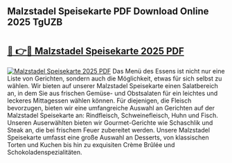 ## Malzstadel Speisekarte PDF Download Online 2025 TgUZB

# <h2><a href="http://gcchukh.nevu.top/?p=Malzstadel+Speisekarte">🔗 👉🔴 Malzstadel Speisekarte 2025 PDF</a></h2>

[![Malzstadel Speisekarte 2025 PDF](https://i.imgur.com/dBaPXMq.png)](http://gcchukh.nevu.top/?p=Malzstadel+Speisekarte)
Das Menü des Essens ist nicht nur eine Liste von Gerichten, sondern auch die Möglichkeit, etwas für sich selbst zu wählen. Wir bieten auf unserer Malzstadel Speisekarte einen Salatbereich an, in dem Sie aus frischen Gemüse- und Obstsalaten für ein leichtes und leckeres Mittagessen wählen können. Für diejenigen, die Fleisch bevorzugen, bieten wir eine umfangreiche Auswahl an Gerichten auf der Malzstadel Speisekarte an: Rindfleisch, Schweinefleisch, Huhn und Fisch. Unseren Auserwählten bieten wir Gourmet-Gerichte wie Schaschlik und Steak an, die bei frischem Feuer zubereitet werden. Unsere Malzstadel Speisekarte umfasst eine große Auswahl an Desserts, von klassischen Torten und Kuchen bis hin zu exquisiten Crème Brûlée und Schokoladenspezialitäten.
